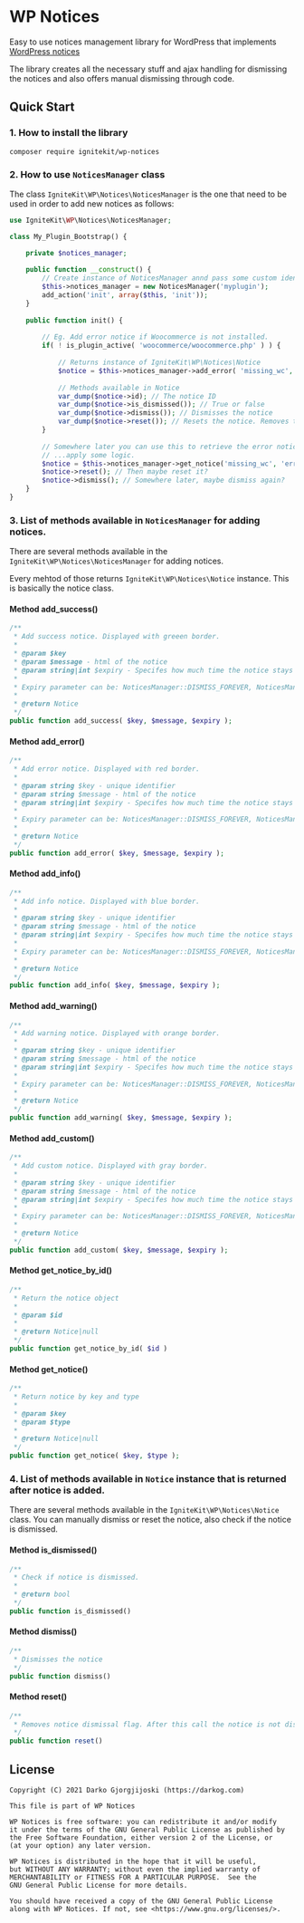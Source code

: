 # WP Notices

Easy to use notices management library for WordPress that
implements [WordPress notices](https://developer.wordpress.org/reference/hooks/admin_notices/)

The library creates all the necessary stuff and ajax handling for dismissing the notices and also offers manual dismissing through code.

## Quick Start

### 1. How to install the library

```
composer require ignitekit/wp-notices
```

### 2. How to use `NoticesManager` class

The class `IgniteKit\WP\Notices\NoticesManager` is the one that need to be used in order to add new notices as follows:

```php
use IgniteKit\WP\Notices\NoticesManager;

class My_Plugin_Bootstrap() {

    private $notices_manager;
    
    public function __construct() {
        // Create instance of NoticesManager annd pass some custom identifier / prefix here.
        $this->notices_manager = new NoticesManager('myplugin');
        add_action('init', array($this, 'init'));
    }
    
    public function init() {
    
        // Eg. Add error notice if Woocommerce is not installed.
        if( ! is_plugin_active( 'woocommerce/woocommerce.php' ) ) {
            
            // Returns instance of IgniteKit\WP\Notices\Notice
            $notice = $this->notices_manager->add_error( 'missing_wc', '<h3>WooCommerce not installed</h3><p>Please install WooCommerce in order to use My Plugin</p>', NoticesManager::DISMISS_FOREVER );   
            
            // Methods available in Notice
            var_dump($notice->id); // The notice ID
            var_dump($notice->is_dismissed()); // True or false
            var_dump($notice->dismiss()); // Dismisses the notice
            var_dump($notice->reset()); // Resets the notice. Removes the dismissed status.
        }
        
        // Somewhere later you can use this to retrieve the error notice you added before...
        // ...apply some logic.
        $notice = $this->notices_manager->get_notice('missing_wc', 'error');
        $notice->reset(); // Then maybe reset it?
        $notice->dismiss(); // Somewhere later, maybe dismiss again?
    }
}
```

### 3. List of methods available in `NoticesManager` for adding notices.

There are several methods available in the `IgniteKit\WP\Notices\NoticesManager` for adding notices.

Every mehtod of those returns `IgniteKit\WP\Notices\Notice` instance. This is basically the notice class.

#### Method add_success()

```php
/**
 * Add success notice. Displayed with greeen border.
 *
 * @param $key
 * @param $message - html of the notice
 * @param string|int $expiry - Specifes how much time the notice stays disabled. 
 *
 * Expiry parameter can be: NoticesManager::DISMISS_FOREVER, NoticesManager::DISMISS_DISABLED or number of seconds)
 *
 * @return Notice
 */
public function add_success( $key, $message, $expiry );
```

#### Method add_error()

```php
/**
 * Add error notice. Displayed with red border.
 *
 * @param string $key - unique identifier
 * @param string $message - html of the notice
 * @param string|int $expiry - Specifes how much time the notice stays disabled. 
 *
 * Expiry parameter can be: NoticesManager::DISMISS_FOREVER, NoticesManager::DISMISS_DISABLED or number of seconds)
 *
 * @return Notice
 */
public function add_error( $key, $message, $expiry );
```

#### Method add_info()

```php
/**
 * Add info notice. Displayed with blue border.
 *
 * @param string $key - unique identifier
 * @param string $message - html of the notice
 * @param string|int $expiry - Specifes how much time the notice stays disabled. 
 *
 * Expiry parameter can be: NoticesManager::DISMISS_FOREVER, NoticesManager::DISMISS_DISABLED or number of seconds)
 *
 * @return Notice
 */
public function add_info( $key, $message, $expiry );
```

#### Method add_warning()

```php
/**
 * Add warning notice. Displayed with orange border.
 *
 * @param string $key - unique identifier
 * @param string $message - html of the notice
 * @param string|int $expiry - Specifes how much time the notice stays disabled. 
 *
 * Expiry parameter can be: NoticesManager::DISMISS_FOREVER, NoticesManager::DISMISS_DISABLED or number of seconds)
 *
 * @return Notice
 */
public function add_warning( $key, $message, $expiry );
```

#### Method add_custom()

```php
/**
 * Add custom notice. Displayed with gray border.
 *
 * @param string $key - unique identifier
 * @param string $message - html of the notice
 * @param string|int $expiry - Specifes how much time the notice stays disabled. 
 *
 * Expiry parameter can be: NoticesManager::DISMISS_FOREVER, NoticesManager::DISMISS_DISABLED or number of seconds)
 *
 * @return Notice
 */
public function add_custom( $key, $message, $expiry );
```

#### Method get_notice_by_id()

```php
/**
 * Return the notice object
 *
 * @param $id
 *
 * @return Notice|null
 */
public function get_notice_by_id( $id )
```

#### Method get_notice()

```php
/**
 * Return notice by key and type
 *
 * @param $key
 * @param $type
 *
 * @return Notice|null
 */
public function get_notice( $key, $type );
```

### 4. List of methods available in `Notice` instance that is returned after notice is added.

There are several methods available in the `IgniteKit\WP\Notices\Notice` class. You can manually dismiss or reset the
notice, also check if the notice is dismissed.

#### Method is_dismissed()

```php
/**
 * Check if notice is dismissed.
 *
 * @return bool
 */
public function is_dismissed()
```

#### Method dismiss()

```php
/**
 * Dismisses the notice
 */
public function dismiss()
```

#### Method reset()

```php
/**
 * Removes notice dismissal flag. After this call the notice is not dismissed anymore.
 */
public function reset()
```

## License

```
Copyright (C) 2021 Darko Gjorgjijoski (https://darkog.com)

This file is part of WP Notices

WP Notices is free software: you can redistribute it and/or modify
it under the terms of the GNU General Public License as published by
the Free Software Foundation, either version 2 of the License, or
(at your option) any later version.

WP Notices is distributed in the hope that it will be useful,
but WITHOUT ANY WARRANTY; without even the implied warranty of
MERCHANTABILITY or FITNESS FOR A PARTICULAR PURPOSE.  See the
GNU General Public License for more details.

You should have received a copy of the GNU General Public License
along with WP Notices. If not, see <https://www.gnu.org/licenses/>.
```